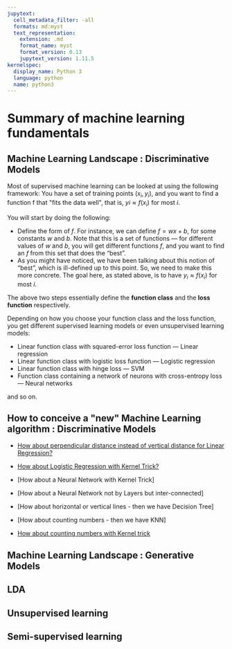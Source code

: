 ```yaml
---
jupytext:
  cell_metadata_filter: -all
  formats: md:myst
  text_representation:
    extension: .md
    format_name: myst
    format_version: 0.13
    jupytext_version: 1.11.5
kernelspec:
  display_name: Python 3
  language: python
  name: python3
---
```



# Summary of machine learning fundamentals


## Machine Learning Landscape : Discriminative Models

Most of supervised machine learning can be looked at using the following framework: 
You have a set of training points $(x_i, y_i)$, and you want to find a function f that "fits the data well", 
that is, $yi \approx f(x_i)$ for most $i$.

You will start by doing the following:

- Define the form of $f$. For instance, we can define $f = wx + b$, for some constants $w$ and $b$. 
Note that this is a set of functions — for different values of $w$ and $b$, 
you will get different functions $f$, and you want to find an $f$
from this set that does the “best”.
- As you might have noticed, we have been talking about this notion of “best”, 
which is ill-defined up to this point. So, we need to make this more concrete. 
The goal here, as stated above, is to have $y_i \approx f(x_i)$
for most $i$.

The above two steps essentially define the **function class** and the **loss function** respectively.

Depending on how you choose your function class and the loss function, 
you get different supervised learning models or even unsupervised learning models:

- Linear function class with squared-error loss function — Linear regression
- Linear function class with logistic loss function — Logistic regression
- Linear function class with hinge loss — SVM
- Function class containing a network of neurons with cross-entropy loss — Neural networks

and so on.

## How to conceive a "new" Machine Learning algorithm : Discriminative Models


- [How about perpendicular distance instead of vertical distance for Linear Regression?](https://math.stackexchange.com/questions/1530298/variant-of-linear-regression-using-perpendicular-distance-instead-of-vertical)

- [How about Logistic Regression with Kernel Trick?](https://www.quora.com/How-can-one-use-kernels-utilizing-the-kernel-trick-in-logistic-regression)

- [How about a Neural Network with Kernel Trick]

- [How about a Neural Network not by Layers but inter-connected]

- [How about horizontal or vertical lines - then we have Decision Tree]

- [How about counting numbers - then we have KNN]

- [How about counting numbers with Kernel trick](https://stats.stackexchange.com/questions/44166/kernelised-k-nearest-neighbour)



## Machine Learning Landscape : Generative Models 


## LDA 


## Unsupervised learning

## Semi-supervised learning


<div hidden>
    https://www.baeldung.com/cs/svm-vs-neural-network
</div>